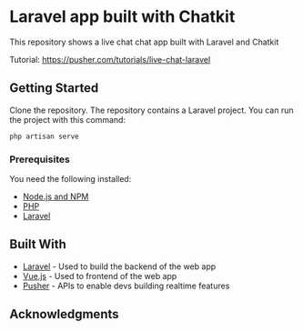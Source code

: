 # Laravel app built with Chatkit
This repository shows a live chat chat app built with Laravel and Chatkit

Tutorial: https://pusher.com/tutorials/live-chat-laravel

## Getting Started

Clone the repository. The repository contains a Laravel project. You can run the project with this command:

```
php artisan serve
```

### Prerequisites

You need the following installed:

* [Node.js and NPM](https://nodejs.org/en/download/)
* [PHP](https://www.php.net/manual/en/install.php/)
* [Laravel](https://laravel.com/docs/5.8/installation)

## Built With

* [Laravel](https://laravel.com/) - Used to build the backend of the web app
* [Vue.js](https://vuejs.org/) - Used to frontend of the web app
* [Pusher](https://pusher.com/) - APIs to enable devs building realtime features

## Acknowledgments
